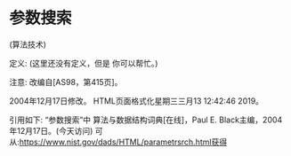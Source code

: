 # 参数搜索


(算法技术)



定义:
(这里还没有定义，但是
你可以帮忙。)



注意:
改编自[AS98，第415页]。








2004年12月17日修改。
HTML页面格式化星期三三月13 12:42:46 2019。



引用如下:
“参数搜索”中
算法与数据结构词典[在线]，Paul E. Black主编，2004年12月17日。(今天访问)
可从:https://www.nist.gov/dads/HTML/parametrsrch.html获得